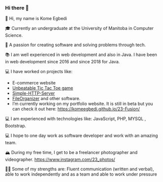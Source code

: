 ### Hi there 👋

<!--
**komeegbedi/komeegbedi** is a ✨ _special_ ✨ repository because its `README.md` (this file) appears on your GitHub profile.

Here are some ideas to get you started:

- 🔭 I’m currently working on ...
- 🌱 I’m currently learning ...
- 👯 I’m looking to collaborate on ...
- 🤔 I’m looking for help with ...
- 💬 Ask me about ...
- 📫 How to reach me: ...
- 😄 Pronouns: ...
- ⚡ Fun fact: ...
-->
👋 Hi, my name is Kome Egbedi

🎓 Currently an undergraduate at the University of Manitoba in Computer Science.

🌇 A passion for creating software and solving problems through tech.

📚 I am well experienced in web development and also in Java. I have been in web development since 2016 and since 2018 for Java.

💻 I have worked on projects like: 

   * E-commerce website 
   * [Unbeatable Tic Tac Toe game](https://komeegbedi.github.io/Tic-Tac-Toe/) 
   * [Simple-HTTP-Server](https://github.com/komeegbedi/Simple-HTTP-Server) 
   * [FileOrganizer](https://github.com/komeegbedi/FileOrganizer) and other software.
   * I’m currently working on my portfolio website. It is still in beta but you can check it out here: https://komeegbedi.github.io/23-Fusion/ 
    
💻 I am experienced with technologies like:  JavaScript, PHP, MYSQL , Bootstrap.

💻 I hope to one day work as software developer and work with an amazing team.

🏔  During my free time, I get to be a freelancer photographer and videographer. https://www.instagram.com/23_photos/

💪🏽 Some of my strengths are: Fluent communication (written and verbal), able to work independently and as a team and able to work under pressure
